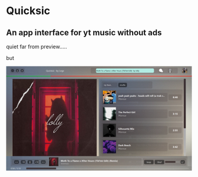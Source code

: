 # Quicksic
 An app interface for yt music without ads
----------------------------------------------
quiet far from preview.....

but

![Screenshot](https://github.com/Abhishek-raj-exe/Quicksic/blob/main/ss/Moth%20Light%202.png)
